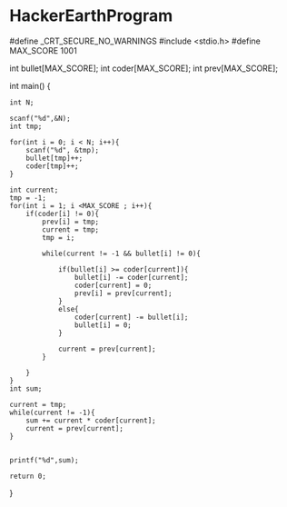 # HackerEarthProgram
#define _CRT_SECURE_NO_WARNINGS
#include <stdio.h>
#define MAX_SCORE 1001
 
int bullet[MAX_SCORE];
int coder[MAX_SCORE];
int prev[MAX_SCORE];
 
int main() {
 
	int N;
	
	scanf("%d",&N);
	int tmp;
	
	for(int i = 0; i < N; i++){
	    scanf("%d", &tmp);
	    bullet[tmp]++;
	    coder[tmp]++;
	}
	
	int current;
	tmp = -1;
	for(int i = 1; i <MAX_SCORE ; i++){
	    if(coder[i] != 0){
	        prev[i] = tmp;
	        current = tmp;
	        tmp = i;
	        
	        while(current != -1 && bullet[i] != 0){
	            
	            if(bullet[i] >= coder[current]){
	                bullet[i] -= coder[current];
	                coder[current] = 0;
	                prev[i] = prev[current];
	            }
	            else{
	                coder[current] -= bullet[i];
	                bullet[i] = 0;
	            }
	            
	            current = prev[current];
	        }
	        
	    }
	}
	int sum;
	
	current = tmp;
	while(current != -1){
	    sum += current * coder[current];
	    current = prev[current];
	}
	
	
	printf("%d",sum);
	
	return 0;
 
}
